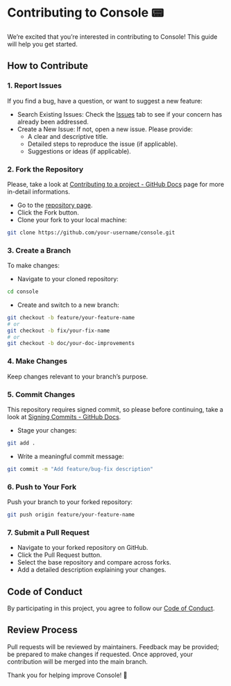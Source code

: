 # Contributing to Console 📟

We’re excited that you’re interested in contributing to Console! This guide will help you get started.

## How to Contribute

### 1. Report Issues

If you find a bug, have a question, or want to suggest a new feature:

- Search Existing Issues: Check the [Issues](https://github.com/alessiofrittoli/console/issues) tab to see if your concern has already been addressed.
- Create a New Issue: If not, open a new issue. Please provide:
  - A clear and descriptive title.
  - Detailed steps to reproduce the issue (if applicable).
  - Suggestions or ideas (if applicable).

### 2. Fork the Repository

Please, take a look at [Contributing to a project - GitHub Docs](https://docs.github.com/en/get-started/exploring-projects-on-github/contributing-to-a-project) page for more in-detail informations.

- Go to the [repository page](https://github.com/alessiofrittoli/console).
- Click the Fork button.
- Clone your fork to your local machine:

```bash
git clone https://github.com/your-username/console.git
```

### 3. Create a Branch

To make changes:

- Navigate to your cloned repository:

```bash
cd console  
```

- Create and switch to a new branch:

```bash
git checkout -b feature/your-feature-name
# or
git checkout -b fix/your-fix-name
# or
git checkout -b doc/your-doc-improvements
```

### 4. Make Changes

Keep changes relevant to your branch’s purpose.

### 5. Commit Changes

This repository requires signed commit, so please before continuing, take a look at [Signing Commits - GitHub Docs](https://docs.github.com/en/authentication/managing-commit-signature-verification/signing-commits).

- Stage your changes:

```bash
git add .
```

- Write a meaningful commit message:

```bash
git commit -m "Add feature/bug-fix description"  
```

### 6. Push to Your Fork

Push your branch to your forked repository:

```bash
git push origin feature/your-feature-name  
```

### 7. Submit a Pull Request

- Navigate to your forked repository on GitHub.
- Click the Pull Request button.
- Select the base repository and compare across forks.
- Add a detailed description explaining your changes.

## Code of Conduct

By participating in this project, you agree to follow our [Code of Conduct](./CODE_OF_CONDUCT.md).

## Review Process

Pull requests will be reviewed by maintainers.
Feedback may be provided; be prepared to make changes if requested.
Once approved, your contribution will be merged into the main branch.

Thank you for helping improve Console! 🎉
